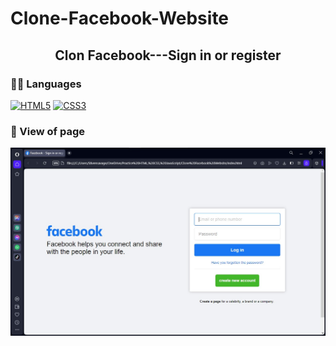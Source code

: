 # Clone-Facebook-Website

<h2 align="center">Clon Facebook---Sign in or register</h2>

### 👨‍💻 Languages

[![HTML5](https://img.shields.io/badge/-HTML5-E34F26?style=flat&logo=html5&logoColor=white&link=https://github.com/BRdhanani)](https://github.com/BRdhanani)
[![CSS3](https://img.shields.io/badge/-CSS3-1572B6?style=flat&logo=css3&link=https://github.com/BRdhanani)](https://github.com/BRdhanani)

### 👀 View of page

<img src="./img/clone-facebook-website.jpg">
